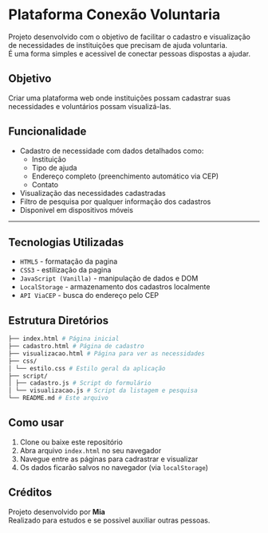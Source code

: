 # Plataforma Conexão Voluntaria

Projeto desenvolvido com o objetivo de facilitar o cadastro e visualização de necessidades de instituições que precisam de ajuda voluntaria.
<br>
É uma forma simples e acessivel de conectar pessoas dispostas a ajudar.

## Objetivo

Criar uma plataforma web onde instituições possam cadastrar suas necessidades e voluntários possam visualizá-las.

## Funcionalidade

- Cadastro de necessidade com dados detalhados como:
  - Instituição
  - Tipo de ajuda
  - Endereço completo (preenchimento automático via CEP)
  - Contato
- Visualização das necessidades cadastradas
- Filtro de pesquisa por qualquer informação dos cadastros
- Disponivel em dispositivos móveis

---

## Tecnologias Utilizadas

- `HTML5` - formatação da pagina
- `CSS3` - estilização da pagina
- `JavaScript (Vanilla)` - manipulação de dados e DOM
- `LocalStorage` - armazenamento dos cadastros localmente
- `API ViaCEP` - busca do endereço pelo CEP

## Estrutura Diretórios
```bash
├── index.html # Página inicial
├── cadastro.html # Página de cadastro
├── visualizacao.html # Página para ver as necessidades
├── css/
│ └── estilo.css # Estilo geral da aplicação
├── script/
│ ├── cadastro.js # Script do formulário
│ └── visualizacao.js # Script da listagem e pesquisa
└── README.md # Este arquivo
```

## Como usar

1. Clone ou baixe este repositório
2. Abra arquivo `index.html` no seu navegador
3. Navegue entre as páginas para cadrastrar e visualizar
4. Os dados ficarão salvos no navegador (via `localStorage`)

## Créditos

Projeto desenvolvido por **Mia**
<br>
Realizado para estudos e se possivel auxiliar outras pessoas.
